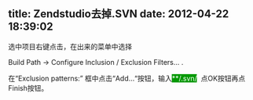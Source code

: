 title: Zendstudio去掉.SVN
date: 2012-04-22 18:39:02
---

<p>
	选中项目右键点击，在出来的菜单中选择
</p>
<p>
	Build Path -&gt; Configure Inclusion / Exclusion 
Filters… .
</p>
<p>
	在“Exclusion patterns:” 框中点击“Add…“按钮，输入<span style="background-color:#009900;color:#FFFFFF;">**/.svn/</span>&nbsp; 点OK按钮再点Finish按钮。
</p>
<br />